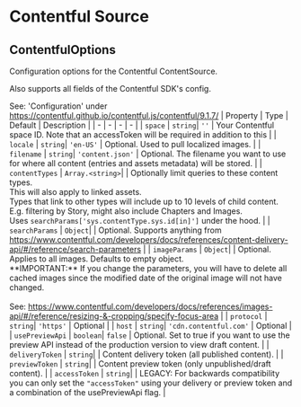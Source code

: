 # Contentful Source


##  ContentfulOptions
Configuration options for the Contentful ContentSource.

Also supports all fields of the Contentful SDK's config.

See: 'Configuration' under https://contentful.github.io/contentful.js/contentful/9.1.7/
| Property | Type | Default | Description |
| - | - | - | - |
| <a name="module_contentful-source.ContentfulOptions+space">`space`</a> |  <code>string</code>|  <code>''</code>  | Your Contentful space ID. Note that an accessToken will be required in addition to this |
| <a name="module_contentful-source.ContentfulOptions+locale">`locale`</a> |  <code>string</code>|  <code>'en-US'</code>  | Optional. Used to pull localized images. |
| <a name="module_contentful-source.ContentfulOptions+filename">`filename`</a> |  <code>string</code>|  <code>'content.json'</code>  | Optional. The filename you want to use for where all content (entries and assets metadata) will be stored. |
| <a name="module_contentful-source.ContentfulOptions+contentTypes">`contentTypes`</a> |  <code>Array.&lt;string&gt;</code>|  | Optionally limit queries to these content types.<br>This will also apply to linked assets.<br>Types that link to other types will include up to 10 levels of child content.<br>E.g. filtering by Story, might also include Chapters and Images.<br>Uses `searchParams['sys.contentType.sys.id[in]']` under the hood. |
| <a name="module_contentful-source.ContentfulOptions+searchParams">`searchParams`</a> |  <code>Object</code>|  | Optional. Supports anything from https://www.contentful.com/developers/docs/references/content-delivery-api/#/reference/search-parameters |
| <a name="module_contentful-source.ContentfulOptions+imageParams">`imageParams`</a> |  <code>Object</code>|  | Optional. Applies to all images. Defaults to empty object.<br>\*\*IMPORTANT:\*\* If you change the parameters, you will have to delete all cached images since the modified date of the original image will not have changed.<br><br>See: https://www.contentful.com/developers/docs/references/images-api/#/reference/resizing-&-cropping/specify-focus-area |
| <a name="module_contentful-source.ContentfulOptions+protocol">`protocol`</a> |  <code>string</code>|  <code>'https'</code>  | Optional |
| <a name="module_contentful-source.ContentfulOptions+host">`host`</a> |  <code>string</code>|  <code>'cdn.contentful.com'</code>  | Optional |
| <a name="module_contentful-source.ContentfulOptions+usePreviewApi">`usePreviewApi`</a> |  <code>boolean</code>|  <code>false</code>  | Optional. Set to true if you want to use the preview API instead of the production version to view draft content. |
| <a name="module_contentful-source.ContentfulOptions+deliveryToken">`deliveryToken`</a> |  <code>string</code>|  | Content delivery token (all published content). |
| <a name="module_contentful-source.ContentfulOptions+previewToken">`previewToken`</a> |  <code>string</code>|  | Content preview token (only unpublished/draft content). |
| <a name="module_contentful-source.ContentfulOptions+accessToken">`accessToken`</a> |  <code>string</code>|  | LEGACY: For backwards compatibility you can only set the `"accessToken"` using your delivery or preview token and a combination of the usePreviewApi flag. |
